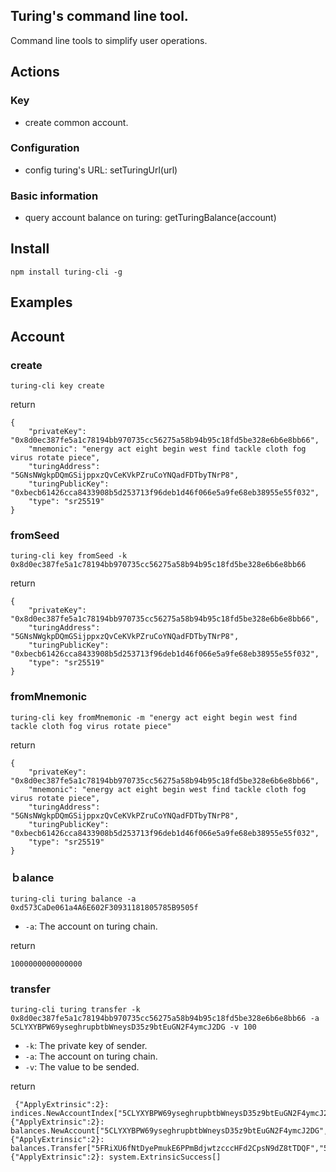 Turing's command line tool.
--------

Command line tools to simplify user operations.

## Actions

### Key

- create common account.

### Configuration

- config turing's URL: setTuringUrl(url)

### Basic information

- query account balance on turing: getTuringBalance(account)

## Install
```
npm install turing-cli -g
```

## Examples

## Account

### create  
```
turing-cli key create
```

return
```
{
    "privateKey": "0x8d0ec387fe5a1c78194bb970735cc56275a58b94b95c18fd5be328e6b6e8bb66",
    "mnemonic": "energy act eight begin west find tackle cloth fog virus rotate piece",
    "turingAddress": "5GNsNWgkpDQmGSijppxzQvCeKVkPZruCoYNQadFDTbyTNrP8",
    "turingPublicKey": "0xbecb61426cca8433908b5d253713f96deb1d46f066e5a9fe68eb38955e55f032",
    "type": "sr25519"
}
```
### fromSeed
```
turing-cli key fromSeed -k 0x8d0ec387fe5a1c78194bb970735cc56275a58b94b95c18fd5be328e6b6e8bb66
```

return
```
{
    "privateKey": "0x8d0ec387fe5a1c78194bb970735cc56275a58b94b95c18fd5be328e6b6e8bb66",
    "turingAddress": "5GNsNWgkpDQmGSijppxzQvCeKVkPZruCoYNQadFDTbyTNrP8",
    "turingPublicKey": "0xbecb61426cca8433908b5d253713f96deb1d46f066e5a9fe68eb38955e55f032",
    "type": "sr25519"
}
```

### fromMnemonic
```
turing-cli key fromMnemonic -m "energy act eight begin west find tackle cloth fog virus rotate piece"
```

return 
```
{
    "privateKey": "0x8d0ec387fe5a1c78194bb970735cc56275a58b94b95c18fd5be328e6b6e8bb66",
    "mnemonic": "energy act eight begin west find tackle cloth fog virus rotate piece",
    "turingAddress": "5GNsNWgkpDQmGSijppxzQvCeKVkPZruCoYNQadFDTbyTNrP8",
    "turingPublicKey": "0xbecb61426cca8433908b5d253713f96deb1d46f066e5a9fe68eb38955e55f032",
    "type": "sr25519"
}
```

### ｂalance
```
turing-cli turing balance -a 0xd573CaDe061a4A6E602F30931181805785B9505f
```
- `-a`: The account on turing chain.

return
```
1000000000000000 
```

### transfer
```
turing-cli turing transfer -k 0x8d0ec387fe5a1c78194bb970735cc56275a58b94b95c18fd5be328e6b6e8bb66 -a 5CLYXYBPW69yseghrupbtbWneysD35z9btEuGN2F4ymcJ2DG -v 100
```
- `-k`: The private key of sender.
- `-a`: The account on turing chain.
- `-v`: The value to be sended.

return
```
 {"ApplyExtrinsic":2}: indices.NewAccountIndex["5CLYXYBPW69yseghrupbtbWneysD35z9btEuGN2F4ymcJ2DG","F7pv"]      {"ApplyExtrinsic":2}: balances.NewAccount["5CLYXYBPW69yseghrupbtbWneysD35z9btEuGN2F4ymcJ2DG",1000000000000000]   {"ApplyExtrinsic":2}: balances.Transfer["5FRiXU6fNtDyePmukE6PPmBdjwtzcccHFd2CpsN9dZ8tTDQF","5CLYXYBPW69yseghrupbtbWneysD35z9btEuGN2F4ymcJ2DG",1000000000000000,1000000000000] {"ApplyExtrinsic":2}: system.ExtrinsicSuccess[]
```
